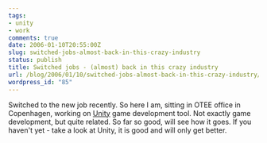 ```yaml
---
tags:
- unity
- work
comments: true
date: 2006-01-10T20:55:00Z
slug: switched-jobs-almost-back-in-this-crazy-industry
status: publish
title: Switched jobs - (almost) back in this crazy industry
url: /blog/2006/01/10/switched-jobs-almost-back-in-this-crazy-industry/
wordpress_id: "85"
---
```


Switched to the new job recently. So here I am, sitting in OTEE office in Copenhagen, working on [Unity](http://www.unity3d.com) game development tool. Not exactly game development, but quite related. So far so good, will see how it goes. If you haven't yet - take a look at Unity, it is good and will only get better.

